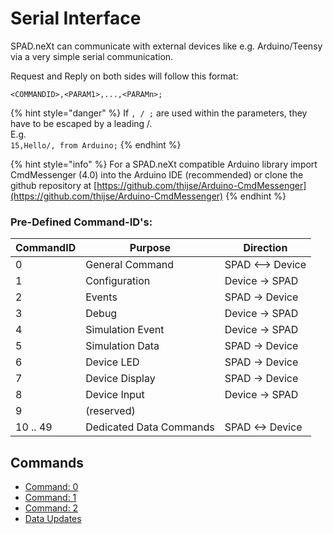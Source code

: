 # Serial Interface

SPAD.neXt can communicate with external devices like e.g. Arduino/Teensy via a very simple serial communication.



Request and Reply on both sides will follow this format:

`<COMMANDID>,<PARAM1>,...,<PARAMn>;`

{% hint style="danger" %}
If `, / ;` are used within the parameters, they have to be escaped by a leading /. \
E.g.\
`15,Hello/, from Arduino;`
{% endhint %}

{% hint style="info" %}
For a SPAD.neXt compatible Arduino library import CmdMessenger (4.0) into the Arduino IDE (recommended) or clone the github repository at [https://github.com/thijse/Arduino-CmdMessenger](https://github.com/thijse/Arduino-CmdMessenger)
{% endhint %}

### Pre-Defined Command-ID's:

| CommandID | Purpose                 | Direction        |
| --------- | ----------------------- | ---------------- |
| 0         | General Command         | SPAD <--> Device |
| 1         | Configuration           | Device -> SPAD   |
| 2         | Events                  | SPAD -> Device   |
| 3         | Debug                   | Device -> SPAD   |
| 4         | Simulation Event        | Device -> SPAD   |
| 5         | Simulation Data         | SPAD -> Device   |
| 6         | Device LED              | SPAD -> Device   |
| 7         | Device Display          | SPAD -> Device   |
| 8         | Device Input            | Device -> SPAD   |
| 9         | (reserved)              |                  |
| 10 .. 49  | Dedicated Data Commands | SPAD <-> Device  |

## Commands

* [Command: 0](command-0/)
* [Command: 1](command-1/)
* [Command: 2](command-2.md)
* [Data Updates](command-data-updates.md)

